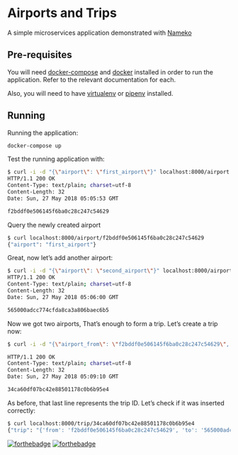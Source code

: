 # Airports and Trips

A simple microservices application demonstrated with [Nameko](https://github.com/nameko/nameko)

## Pre-requisites

You will need [docker-compose](https://docs.docker.com/compose/install/) and [docker](https://docs.docker.com/) installed in order to run the application. Refer to the relevant documentation for each.

Also, you will need to have [virtualenv](https://virtualenv.pypa.io/en/latest/) or [pipenv](https://github.com/pypa/pipenv) installed.

## Running

Running the application:

``` bash
docker-compose up
```

Test the running application with:

```bash
$ curl -i -d "{\"airport\": \"first_airport\"}" localhost:8000/airport
HTTP/1.1 200 OK
Content-Type: text/plain; charset=utf-8
Content-Length: 32
Date: Sun, 27 May 2018 05:05:53 GMT

f2bddf0e506145f6ba0c28c247c54629
```

Query the newly created airport

```bash
$ curl localhost:8000/airport/f2bddf0e506145f6ba0c28c247c54629
{"airport": "first_airport"}
```

Great, now let’s add another airport:

```bash
$ curl -i -d "{\"airport\": \"second_airport\"}" localhost:8000/airport
HTTP/1.1 200 OK
Content-Type: text/plain; charset=utf-8
Content-Length: 32
Date: Sun, 27 May 2018 05:06:00 GMT

565000adcc774cfda8ca3a806baec6b5
```

Now we got two airports, That’s enough to form a trip. Let’s create a trip now:

```bash
$ curl -i -d "{\"airport_from\": \"f2bddf0e506145f6ba0c28c247c54629\", \"airport_to\": \"565000adcc774cfda8ca3a806baec6b5\"}" localhost:8000/trip

HTTP/1.1 200 OK
Content-Type: text/plain; charset=utf-8
Content-Length: 32
Date: Sun, 27 May 2018 05:09:10 GMT

34ca60df07bc42e88501178c0b6b95e4
```

As before, that last line represents the trip ID. Let’s check if it was inserted correctly:

```bash
$ curl localhost:8000/trip/34ca60df07bc42e88501178c0b6b95e4
{"trip": "{'from': 'f2bddf0e506145f6ba0c28c247c54629', 'to': '565000adcc774cfda8ca3a806baec6b5'}"}
```

[![forthebadge](https://forthebadge.com/images/badges/made-with-python.svg)](https://forthebadge.com)
[![forthebadge](https://forthebadge.com/images/badges/built-with-love.svg)](https://forthebadge.com)